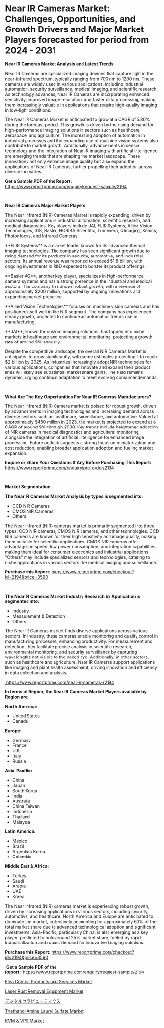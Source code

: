 <p><h1>Near IR Cameras Market: Challenges, Opportunities, and Growth Drivers and Major Market Players forecasted for period from 2024 - 2031</h1></p><p><strong>Near IR Cameras Market Analysis and Latest Trends</strong></p>
<p><p>Near IR Cameras are specialized imaging devices that capture light in the near-infrared spectrum, typically ranging from 700 nm to 1200 nm. These cameras are widely used in various applications, including industrial automation, security surveillance, medical imaging, and scientific research. As technology advances, Near IR Cameras are incorporating enhanced sensitivity, improved image resolution, and faster data processing, making them increasingly valuable in applications that require high-quality imaging in low-light conditions.</p><p>The Near IR Cameras Market is anticipated to grow at a CAGR of 5.80% during the forecast period. This growth is driven by the rising demand for high-performance imaging solutions in sectors such as healthcare, aerospace, and agriculture. The increasing adoption of automation in industrial processes and the expanding use of machine vision systems also contribute to market growth. Additionally, advancements in sensor technology and the integration of Near IR imaging with artificial intelligence are emerging trends that are shaping the market landscape. These innovations not only enhance image quality but also expand the applications of Near IR Cameras, further propelling their adoption across diverse industries.</p></p>
<p><strong>Get a Sample PDF of the Report:&nbsp;</strong> <a href="https://www.reportprime.com/enquiry/request-sample/2194">https://www.reportprime.com/enquiry/request-sample/2194</a></p>
<p>&nbsp;</p>
<p><strong>Near IR Cameras Major Market Players</strong></p>
<p><p>The Near Infrared (NIR) Cameras Market is rapidly expanding, driven by increasing applications in industrial automation, scientific research, and medical diagnostics. Key players include JAI, FLIR Systems, Allied Vision Technologies, IDS, Basler, HORIBA Scientific, Lumenera, QImaging, Xenics, Photonfocus, and Infrared Cameras.</p><p>**FLIR Systems** is a market leader known for its advanced thermal imaging technologies. The company has seen significant growth due to rising demand for its products in security, automotive, and industrial sectors. Its annual revenue was reported to exceed $1.8 billion, with ongoing investments in R&D expected to bolster its product offerings.</p><p>**Basler AG**, another key player, specializes in high-performance camera systems and has a strong presence in the industrial and medical sectors. The company has shown robust growth, with a revenue of approximately $200 million, supported by ongoing innovations and expanding market presence.</p><p>**Allied Vision Technologies** focuses on machine vision cameras and has positioned itself well in the NIR segment. The company has experienced steady growth, projected to continue as automation trends rise in manufacturing.</p><p>**JAI**, known for custom imaging solutions, has tapped into niche markets in healthcare and environmental monitoring, projecting a growth rate of around 9% annually.</p><p>Despite the competitive landscape, the overall NIR Cameras Market is anticipated to grow significantly, with some estimates projecting it to reach $2 billion by 2025. As industries increasingly adopt NIR technologies for various applications, companies that innovate and expand their product lines will likely see substantial market share gains. The field remains dynamic, urging continual adaptation to meet evolving consumer demands.</p></p>
<p>&nbsp;</p>
<p><strong>What Are The Key Opportunities For Near IR Cameras Manufacturers?</strong></p>
<p><p>The Near Infrared (NIR) Camera market is poised for robust growth, driven by advancements in imaging technologies and increasing demand across diverse sectors such as healthcare, surveillance, and automotive. Valued at approximately $450 million in 2023, the market is projected to expand at a CAGR of around 9% through 2030. Key trends include heightened adoption of NIR cameras in medical diagnostics and agricultural monitoring, alongside the integration of artificial intelligence for enhanced image processing. Future outlook suggests a strong focus on miniaturization and cost reduction, enabling broader application adoption and fueling market expansion.</p></p>
<p><strong>Inquire or Share Your Questions If Any Before Purchasing This Report:</strong> <a href="https://www.reportprime.com/enquiry/pre-order/2194">https://www.reportprime.com/enquiry/pre-order/2194</a></p>
<p>&nbsp;</p>
<p><strong>Market Segmentation</strong></p>
<p><strong>The Near IR Cameras Market Analysis by types is segmented into:</strong></p>
<p><ul><li>CCD NIR Cameras</li><li>CMOS NIR Cameras</li><li>Others</li></ul></p>
<p><p>The Near Infrared (NIR) cameras market is primarily segmented into three types: CCD NIR cameras, CMOS NIR cameras, and other technologies. CCD NIR cameras are known for their high sensitivity and image quality, making them suitable for scientific applications. CMOS NIR cameras offer advantages in speed, low power consumption, and integration capabilities, making them ideal for consumer electronics and industrial applications. "Others" may include specialized sensors and technologies, catering to niche applications in various sectors like medical imaging and surveillance.</p></p>
<p><strong>Purchase this Report:&nbsp;</strong><a href="https://www.reportprime.com/checkout?id=2194&price=3590">https://www.reportprime.com/checkout?id=2194&price=3590</a></p>
<p>&nbsp;</p>
<p><strong>The Near IR Cameras Market Industry Research by Application is segmented into:</strong></p>
<p><ul><li>Industry</li><li>Measurement & Detection</li><li>Others</li></ul></p>
<p><p>The Near IR Cameras market finds diverse applications across various sectors. In industry, these cameras enable monitoring and quality control in manufacturing processes, enhancing productivity. For measurement and detection, they facilitate precise analysis in scientific research, environmental monitoring, and security surveillance by capturing wavelengths not visible to the naked eye. Additionally, in other sectors, such as healthcare and agriculture, Near IR Cameras support applications like imaging and plant health assessment, driving innovation and efficiency in data collection and analysis.</p></p>
<p><a href="https://www.reportprime.com/near-ir-cameras-r2194">&nbsp;https://www.reportprime.com/near-ir-cameras-r2194</a></p>
<p><strong>In terms of Region, the Near IR Cameras Market Players available by Region are:</strong></p>
<p>
    <p> <strong> North America: </strong>
        <ul>
            <li>United States</li>
            <li>Canada</li>
        </ul>
        </p> 
    <p> <strong> Europe: </strong>
        <ul>
            <li>Germany</li>
            <li>France</li>
            <li>U.K.</li>
            <li>Italy</li>
            <li>Russia</li>
        </ul>
        </p> 
    <p> <strong> Asia-Pacific: </strong>
        <ul>
            <li>China</li>
            <li>Japan</li>
            <li>South Korea</li>
            <li>India</li>
            <li>Australia</li>
            <li>China Taiwan</li>
            <li>Indonesia</li>
            <li>Thailand</li>
            <li>Malaysia</li>
        </ul>
        </p> 
    <p> <strong> Latin America: </strong>
        <ul>
            <li>Mexico</li>
            <li>Brazil</li>
            <li>Argentina Korea</li>
            <li>Colombia</li>
        </ul>
        </p> 
    <p> <strong> Middle East & Africa: </strong>
        <ul>
            <li>Turkey</li>
            <li>Saudi</li>
            <li>Arabia</li>
            <li>UAE</li>
            <li>Korea</li>
        </ul>
    </p>
    </p>
<p><p>The Near Infrared (NIR) cameras market is experiencing robust growth, driven by increasing applications in various sectors, including security, automotive, and healthcare. North America and Europe are anticipated to dominate the market, collectively accounting for approximately 60% of the total market share due to advanced technological adoption and significant investments. Asia-Pacific, particularly China, is also emerging as a key player, predicted to hold around 25% market share, fueled by rapid industrialization and robust demand for innovative imaging solutions.</p></p>
<p><strong>Purchase this Report: </strong><a href="https://www.reportprime.com/checkout?id=2194&price=3590">https://www.reportprime.com/checkout?id=2194&price=3590</a></p>
<p>&nbsp;<strong>Get a Sample PDF of the Report:&nbsp;&nbsp;</strong><a href="https://www.reportprime.com/enquiry/request-sample/2194">https://www.reportprime.com/enquiry/request-sample/2194</a></p>
<p><strong></strong></p>
<p><p><a href="https://medium.com/@colin.burgess8756/global-perspectives-on-flea-control-products-and-services-market-trends-challenges-and-forecast-b724b645aca7">Flea Control Products and Services Market</a></p><p><a href="https://www.linkedin.com/pulse/laser-rust-removal-equipment-market-research-report-forecast-ep3ne?trackingId=GYjUof7ISkq0IE34og8WtA%3D%3D">Laser Rust Removal Equipment Market</a></p><p><a href="https://medium.com/@eunawiegad2023/%E3%82%B0%E3%83%AD%E3%83%BC%E3%83%90%E3%83%AB%E3%83%87%E3%82%B8%E3%82%BF%E3%83%AB%E3%82%BB%E3%83%A9%E3%83%94%E3%83%A5%E3%83%BC%E3%83%86%E3%82%A3%E3%82%AF%E3%82%B9%E5%B8%82%E5%A0%B4%E3%82%92%E5%8B%95%E3%81%8B%E3%81%97%E3%81%A6%E3%81%84%E3%82%8B%E3%82%82%E3%81%AE%E3%81%AF%E4%BD%95%E3%81%A7%E3%81%99%E3%81%8B-%E3%83%88%E3%83%AC%E3%83%B3%E3%83%89-%E3%82%A2%E3%83%97%E3%83%AA%E3%82%B1%E3%83%BC%E3%82%B7%E3%83%A7%E3%83%B3-%E3%81%8A%E3%82%88%E3%81%B3%E5%9C%B0%E5%9F%9F%E4%BA%88%E6%B8%AC-2024%E5%B9%B4-2031%E5%B9%B4-%E3%82%92%E6%8E%98%E3%82%8A%E4%B8%8B%E3%81%92%E3%81%A6%E3%81%BF%E3%81%BE%E3%81%97%E3%82%87%E3%81%86-cda8e5128d07">デジタルセラピューティクス</a></p><p><a href="https://issuu.com/reportprime-2/docs/triethanol-amine-lauryl-sulfate-mar_2997d3c17d7de7">Triethanol Amine Lauryl Sulfate Market</a></p><p><a href="https://medium.com/@kavonhansen2022/kvm-vps-market-outlook-complete-industry-analysis-2024-to-2031-bde3e3eb536b">KVM & VPS Market</a></p></p>